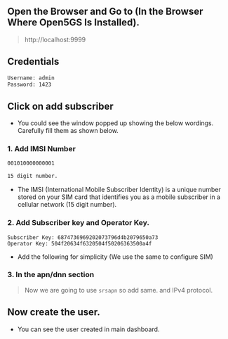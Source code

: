 ## Open the Browser and Go to  (In the Browser Where Open5GS Is Installed).
> http://localhost:9999

## Credentials
```bash
Username: admin
Password: 1423
```

## Click on add subscriber
- You could see the window popped up showing the below wordings. Carefully fill them as shown below.

### 1. Add IMSI Number
```bash
001010000000001

15 digit number.
```
- The IMSI (International Mobile Subscriber Identity) is a unique number stored on your SIM card that identifies you as a mobile subscriber in a cellular network (15 digit number).



### 2. Add Subscriber key and Operator Key.

```
Subscriber Key: 6874736969202073796d4b2079650a73
Operator Key: 504f20634f6320504f50206363500a4f 
```
- Add the following for simplicity (We use the same to configure SIM)


### 3. In the apn/dnn section

> Now we are going to use `srsapn` so add same. and IPv4 protocol.

## Now create the user. 
- You can see the user created in main dashboard. 

